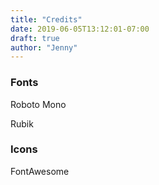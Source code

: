 ```yaml
---
title: "Credits"
date: 2019-06-05T13:12:01-07:00
draft: true
author: "Jenny"
---
```


### Fonts

Roboto Mono

Rubik

### Icons

FontAwesome